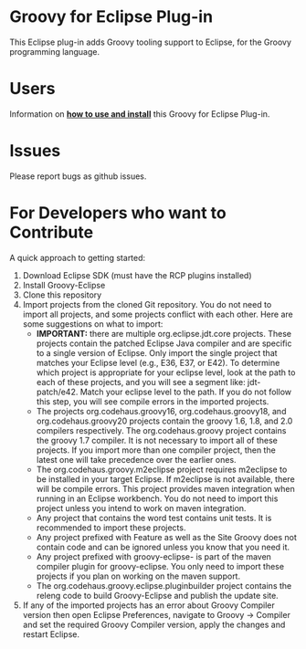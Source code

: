 # Groovy for Eclipse Plug-in

This Eclipse plug-in adds Groovy tooling support to Eclipse, for the Groovy programming language.

# Users

Information on __[how to use and install](https://github.com/groovy/groovy-eclipse/wiki)__ this Groovy for Eclipse Plug-in.

# Issues

Please report bugs as github issues.

# For Developers who want to Contribute

A quick approach to getting started:

1. Download Eclipse SDK (must have the RCP plugins installed)
2. Install Groovy-Eclipse
3. Clone this repository
4. Import projects from the cloned Git repository. You do not need to import all projects, and some projects conflict with each other.  Here are some suggestions on what to import:
	- **IMPORTANT:** there are multiple org.eclipse.jdt.core projects.  These projects contain the patched Eclipse Java compiler and are specific to a single version of Eclipse.  Only import the single project that matches your Eclipse level (e.g., E36, E37, or E42).  To determine which project is appropriate for your eclipse level, look at the path to each of these projects, and you will see a segment like: jdt-patch/e42.  Match your eclipse level to the path.  If you do not follow this step, you will see compile errors in the imported projects.
	- The projects org.codehaus.groovy16, org.codehaus.groovy18, and org.codehaus.groovy20 projects contain the groovy 1.6, 1.8, and 2.0 compilers respectively.  The org.codehaus.groovy project contains the groovy 1.7 compiler.  It is not necessary to import all of these projects.  If you import more than one compiler project, then the latest one will take precedence over the earlier ones.
	- The org.codehaus.groovy.m2eclipse project requires m2eclipse to be installed in your target Eclipse.  If m2eclipse is not available, there will be compile errors.  This project provides maven integration when running in an Eclipse workbench.  You do not need to import this project unless you intend to work on maven integration.
	- Any project that contains the word test contains unit tests.  It is recommended to import these projects.
	- Any project prefixed with Feature as well as the Site Groovy does not contain code and can be ignored unless you know that you need it.
	- Any project prefixed with groovy-eclipse- is part of the maven compiler plugin for groovy-eclipse.  You only need to import these projects if you plan on working on the maven support.
	- The org.codehaus.groovy.eclipse.pluginbuilder project contains the releng code to build Groovy-Eclipse and publish the update site.
5. If any of the imported projects has an error about Groovy Compiler version then open Eclipse Preferences, navigate to Groovy -> Compiler and set the required Groovy Compiler version, apply the changes and restart Eclipse.
